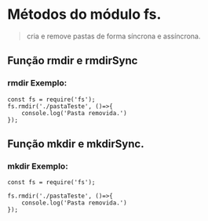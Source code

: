 # Métodos do módulo __fs__.
>cria e remove pastas de forma síncrona e assíncrona.

## Função **rmdir** e **rmdirSync**
### rmdir Exemplo:
```
const fs = require('fs');
fs.rmdir('./pastaTeste', ()=>{
	console.log('Pasta removida.')
});
```
## Função **mkdir** e **mkdirSync**.
### mkdir Exemplo:
```
const fs = require('fs');

fs.rmdir('./pastaTeste', ()=>{
	console.log('Pasta removida.')
});
```